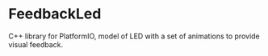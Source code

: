 # FeedbackLed
C++ library for PlatformIO, model of LED with a set of animations to provide visual feedback.

